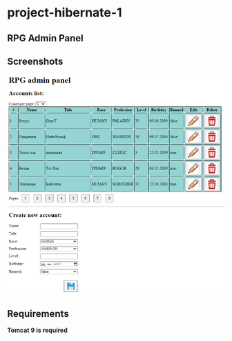 # project-hibernate-1
## RPG Admin Panel
## Screenshots

![screenshot](./src/main/webapp/img/hibernate.png?raw=true)

## Requirements
**Tomcat 9 is required**